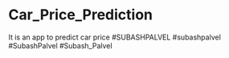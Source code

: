 # Car_Price_Prediction
It is an app to predict car price
#SUBASHPALVEL #subashpalvel #SubashPalvel #Subash_Palvel
